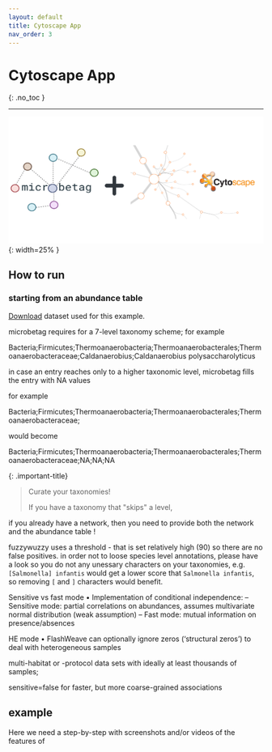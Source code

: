 ```yaml
---
layout: default
title: Cytoscape App
nav_order: 3
---
```


# Cytoscape App
{: .no_toc }

---



![microbetag CyApp](../assets/images/cyApp.png){: width=25% }



## How to run

### starting from an abundance table 

<!-- <a href="https://raw.githubusercontent.com/hariszaf/microbetag/develop/tests/dada2_use_case.tsv" download="dada2_use_case.tsv">Download</a> -->
<a href="https://raw.githubusercontent.com/hariszaf/microbetag/develop/tests/dada2_use_case.tsv">Download</a>
dataset used for this example.


microbetag requires for a 7-level taxonomy scheme; 
for example 

Bacteria;Firmicutes;Thermoanaerobacteria;Thermoanaerobacterales;Thermoanaerobacteraceae;Caldanaerobius;Caldanaerobius polysaccharolyticus

in case an entry reaches only to a higher taxonomic level, microbetag fills the entry with NA values

for example

Bacteria;Firmicutes;Thermoanaerobacteria;Thermoanaerobacterales;Thermoanaerobacteraceae;

would become

Bacteria;Firmicutes;Thermoanaerobacteria;Thermoanaerobacterales;Thermoanaerobacteraceae;NA;NA;NA


{: .important-title}
> Curate your taxonomies! 
> 
> If you have a taxonomy that "skips" a level,  




if you already have a network, then you need to provide both the network and the abundance table ! 


fuzzywuzzy uses a threshold - that is set relatively high (90) so there are no false positives. 
in order not to loose species level annotations, please have a look so you do not any unessary characters on your taxonomies, e.g. `[Salmonella] infantis` 
would get a lower score that `Salmonella infantis`, so removing `[` and `]` characters would benefit. 






Sensitive vs fast mode
• Implementation of
conditional independence:
– Sensitive mode: partial
correlations on abundances,
assumes multivariate normal
distribution (weak assumption)
– Fast mode: mutual information
on presence/absences


HE mode
• FlashWeave can optionally ignore
zeros (‘structural zeros’) to deal
with heterogeneous samples 


multi-habitat or -protocol data sets with ideally at least thousands of samples;

sensitive=false for faster, but more coarse-grained associations

## example
Here we need a step-by-step with screenshots and/or videos of the features of 

